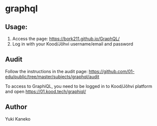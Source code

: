 # graphql

## Usage:
1. Access the page: https://bork211.github.io/GraphQL/
2. Log in with your Kood/Jõhvi username/email and password

## Audit
Follow the instructions in the audit page: https://github.com/01-edu/public/tree/master/subjects/graphql/audit

To access to GraphiQL, you need to be logged in to Kood/Jõhvi platform and open https://01.kood.tech/graphiql/

## Author

Yuki Kaneko